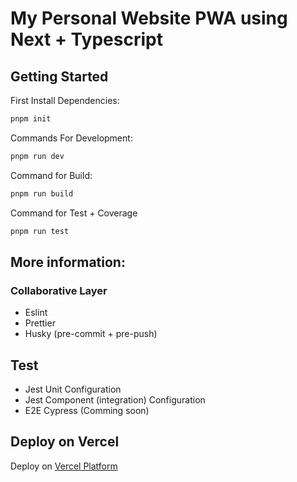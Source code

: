 # My Personal Website PWA using Next + Typescript

## Getting Started

First Install Dependencies:
```bash
pnpm init
```

Commands For Development:
```bash
pnpm run dev
```

Command for Build:
```bash
pnpm run build
```

Command for Test + Coverage
```bash
pnpm run test
```

## More information:

### Collaborative Layer
- Eslint
- Prettier
- Husky (pre-commit + pre-push)

## Test
- Jest Unit Configuration
- Jest Component (integration) Configuration
- E2E Cypress (Comming soon)

## Deploy on Vercel

Deploy on [Vercel Platform](https://vercel.com/new?utm_medium=default-template&filter=next.js&utm_source=create-next-app&utm_campaign=create-next-app-readme)

